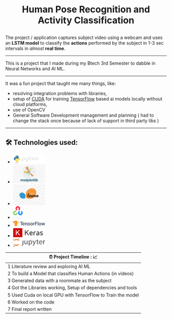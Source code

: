 
# <p align="center"> Human Pose Recognition and Activity Classification  </p>

The project / application captures subject video using a webcam and uses an **LSTM model** to classify the **actions** performed by the subject in 1-3 sec intervals in _almost_ **real time**.
___

This is a project that I made during my Btech 3rd Semester to dabble in Neural Networks and AI ML. 
___

It was a fun project that taught me many things, like: 
- resolving integration problems with libraries, 
- setup of [CUDA](https://developer.nvidia.com/cuda-zone) for training [TensorFlow](https://www.tensorflow.org/) based ai models locally without cloud platforms,
- use of OpenCV 
- General Software Development management and planning ( had to change the stack once because of lack of support in third party libs )

___

## 🛠️ Technologies used:
- <a href="https://www.python.org/"><img src="/images_as_icons/python.png" alt="Python" style="width:100px;"></a>
- <a href="https://matplotlib.org/"><img src="/images_as_icons/matplotlib.jpeg" alt="MatplotLib" style="width:100px;"></a>
- <a href="https://scikit-learn.org/stable/"><img src="/images_as_icons/scikitlearn.jpeg" alt="Scikit-Learn" style="width:100px;"></a>
- <a href="https://opencv.org/"><img src="/images_as_icons/opencv.png" alt="OpenCV" style="width:30px;"></a>
- <a href="https://www.tensorflow.org/"><img src="/images_as_icons/tensorflow.png" alt="Tensorflow" style="width:100px;"></a>
- <a href="https://keras.io/"><img src="/images_as_icons/keras.png" alt="Keras" style="width:100px;"></a>
- <a href="https://jupyter.org/"><img src="/images_as_icons/jupyter.png" alt="Jupyter" style="width:100px;"></a>


| ⏰ Project Timeline : 📈 |
| -------- |
| 1 Literature review and exploring AI ML | 
| 2 To build a Model that classifies Human Actions (in videos)    | 
| 3 Generated data with a roommate as the subject    |
| 4 Got the Libraries working, Setup of dependencies and tools   |
| 5 Used Cuda on local GPU with TensorFlow to Train the model   |
| 6 Worked on the code |
| 7 Final report written |
        
        
        

    




